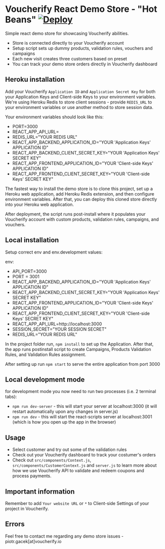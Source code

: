 # Voucherify React Demo Store - "Hot Beans" [![Deploy](https://www.herokucdn.com/deploy/button.svg)](https://heroku.com/deploy)

Simple react demo store for showcasing Voucherify abilities. 

* Store is connected directly to your Voucherify account
* Setup script sets up dummy products, validation rules, vouchers and campaigns
* Each new visit creates three customers based on preset
* You can track your demo store orders directly in Voucherify dashboard

## Heroku installation

Add your Voucherify `Application ID` and `Application Secret Key` for both your Application Keys and Client-side Keys to your environment variables. We're using Heroku Redis to store client sessions - provide 
`REDIS_URL` to your environment variables or use another method to store session data.

Your environment variables should look like this:

* PORT=3000
* REACT_APP_API_URL=
* REDIS_URL="YOUR REDIS URL"
* REACT_APP_BACKEND_APPLICATION_ID="YOUR 'Application Keys' APPLICATION ID"
* REACT_APP_BACKEND_CLIENT_SECRET_KEY="YOUR 'Application Keys' SECRET KEY"
* REACT_APP_FRONTEND_APPLICATION_ID="YOUR 'Client-side Keys' APPLICATION ID"
* REACT_APP_FRONTEND_CLIENT_SECRET_KEY="YOUR 'Client-side Keys' SECRET KEY"


The fastest way to install the demo store is to clone this project, set up a Heroku web application, add Heroku Redis extension, and then configure environment variables. After that, you can deploy this cloned store directly into your Heroku web application.

After deployment, the script runs post-install where it populates your Voucherify account with custom products, validation rules, campaigns, and vouchers.

## Local installation

Setup correct env and env.development values:

env:

* API_PORT=3000
* PORT = 3001
* REACT_APP_BACKEND_APPLICATION_ID="YOUR 'Application Keys' APPLICATION ID"
* REACT_APP_BACKEND_CLIENT_SECRET_KEY="YOUR 'Application Keys' SECRET KEY"
* REACT_APP_FRONTEND_APPLICATION_ID="YOUR 'Client-side Keys' APPLICATION ID"
* REACT_APP_FRONTEND_CLIENT_SECRET_KEY="YOUR 'Client-side Keys' SECRET KEY"
* REACT_APP_API_URL=http://localhost:3000
* SESSION_SECRET="YOUR SESSION SECRET"
* REDIS_URL="YOUR REDIS URL"

In the project folder run, `npm install` to set up the Application. After that, the app runs postinstall script to create Campaigns, Products Validation Rules, and Validation Rules assignment.

After setting up run `npm start` to serve the entire application from port 3000

## Local development mode

for development mode you now need to run two processes (i.e. 2 terminal tabs):

* `npm run dev-server` - this will start your server at localhost:3000 (it will restart automatically upon any changes in server.js)
* `npm run dev` - this will start the react-scripts server at localhost:3001 (which is how you open up the app in the browser)

## Usage

* Select customer and try out some of the validation rules
* Check out your Voucherify dashboard to track your costumer's orders
* Check out `src/components/Context.js`, `src/components/CustomerContext.js` and `server.js` to learn more about how we use Voucherify API to validate and redeem coupons and process payments.

## Important information

Remember to add `Your website URL` or `*` to Client-side Settings of your project in Voucherify.

## Errors

Feel free to contact me regarding any demo store issues - piotr.gacek[at]voucherify.io